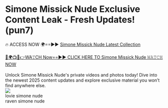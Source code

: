 # Simone Missick Nude Exclusive Content Leak - Fresh Updates! (pun7)

🔥 ACCESS NOW 🌍==►► <a href="https://tinyurl.com/2mz8nhtm" rel="nofollow">Simone Missick Nude Latest Collection</a>
<br><br>
[🔴🌍📺📱👉WA𝚃CH Now==►► CLICK HERE TO Simone Missick Nude 𝚆𝙰𝚃𝙲𝙷 NOW](https://tinyurl.com/2mz8nhtm)
<br><br>
Unlock Simone Missick Nude's private videos and photos today! Dive into the newest 2025 content updates and explore exclusive material you won’t find anywhere else.
<br>
<a href="https://tinyurl.com/2mz8nhtm" rel="nofollow" data-target="animated-image.originalLink"><img src="https://camo.githubusercontent.com/8a4f000d20f83aca3bf7ec5f350d767afa0574a8a352519fd8cfa583a6f93a33/68747470733a2f2f692e696d6775722e636f6d2f644a486b345a712e676966" data-canonical-src="https://i.imgur.com/dJHk4Zq.gif" style="max-width: 100%; display: inline-block;" data-target="animated-image.originalImage"></a>
<br>
lovie simone nude<br>
raven simone nude